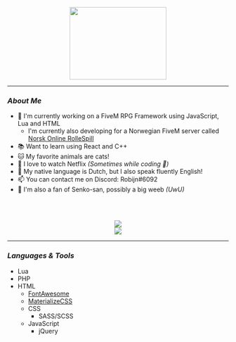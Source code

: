 <p align="center">
    <img width="220" height="165" src="https://media.tenor.com/images/0f3fe609b2aaa55bfedb34919e2accd2/tenor.gif">
</p>

<hr>

### <i>About Me</i>
- 🐌 I'm currently working on a FiveM RPG Framework using JavaScript, Lua and HTML
    - I'm currently also developing for a Norwegian FiveM server called <a href="http://norskonlinerollespill.no/">Norsk Online RolleSpill</a>
- 📚 Want to learn using React and C++
- 🐱 My favorite animals are cats!
- 🎥 I love to watch Netflix <i>(Sometimes while coding 🤭)</i>
- 💬 My native language is Dutch, but I also speak fluently English!
- 📫 You can contact me on Discord: Robijn#6092
- 🦊 I'm also a fan of Senko-san, possibly a big weeb <i>(UwU)</i>

<br><br>

<p align="center">
    <img src="https://github-readme-stats.vercel.app/api?username=RobijnGit&count_private=true&show_icons=true&theme=material-palenight" />
    <br>
    <img src="https://github-readme-stats.vercel.app/api/top-langs/?username=RobijnGit&layout=compact&theme=material-palenight" />
</p>

<hr>

### <i>Languages & Tools</i>
- Lua
- PHP
- HTML
  - <a href="https://fontawesome.com/">FontAwesome</a>
  - <a href="https://materializecss.com/">MaterializeCSS</a>
  - CSS
    - SASS/SCSS
  - JavaScript
    - jQuery
